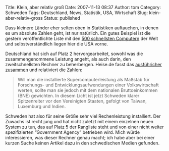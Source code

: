 Title: Klein, aber relativ groß
Date: 2007-11-13 08:37
Author: tom
Category: Schweden
Tags: Deutschland, News, Statistik, USA, Wirtschaft
Slug: klein-aber-relativ-gross
Status: published

Dass kleinere Länder eher selten oben in Statistiken auftauchen, in
denen es um absolute Zahlen geht, ist nur natürlich. Ein gutes Beispiel
ist die gestern veröffentlichte Liste mit den [500 schnellsten
Computern](http://www.top500.org/) der Welt und selbstverständlich
liegen hier die USA vorne.

Deutschland hat sich auf Platz 2 hervorgearbeitet, sowohl was die
zusammengenommene Leistung angeht, als auch darin, den zweitschnellsten
Rechner zu beherbergen. Heise.de fasst das [ausführicher
zusammen](http://www.heise.de/newsticker/meldung/98855) und relativiert
die Zahlen:

> Will man die installierte Supercomputerleistung als Maßstab für
> Forschungs- und Entwicklungsaufwendungen einer Volkswirtschaft werten,
> sollte man sie jedoch mit dem nationalen Bruttoeinkommen (BNE)
> gewichten. In diesem Licht ist jetzt Schweden klarer Spitzenreiter vor
> den Vereinigten Staaten, gefolgt von Taiwan, Luxemburg und Indien.

Schweden hat also für seine Größe sehr viel Rechenleistung installiert.
Der Zuwachs ist recht jung und hat nicht zuletzt mit einem einzelnen
neuen System zu tun, das auf Platz 5 der Rangliste steht und von einer
nicht weiter spezifizierten “Government Agency” betrieben wird. Mich
würde interessieren, was dieser Rechner genau macht; ich habe aber bei
einer kurzen Suche keinen Artikel dazu in den schwedischen Medien
gefunden.

